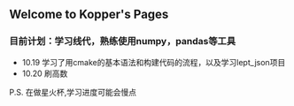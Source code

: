 ## Welcome to Kopper's Pages
### 目前计划：学习线代，熟练使用numpy，pandas等工具

- 10.19  学习了用cmake的基本语法和构建代码的流程，以及学习lept_json项目
- 10.20  刷高数







P.S. 在做星火杯,学习进度可能会慢点
